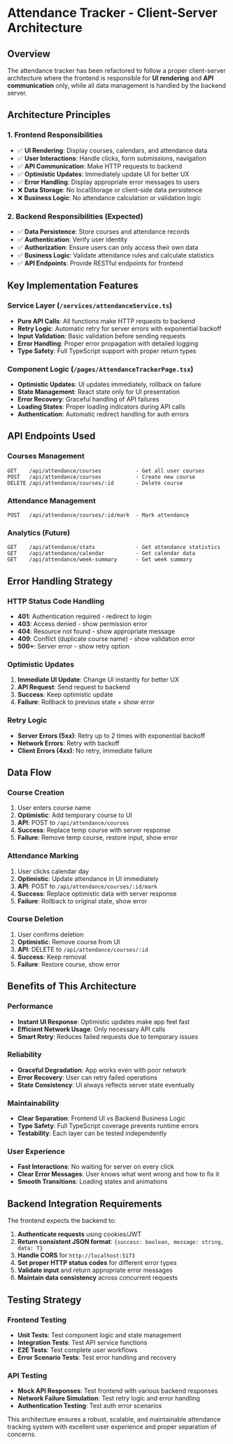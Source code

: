 # Attendance Tracker - Client-Server Architecture

## Overview
The attendance tracker has been refactored to follow a proper client-server architecture where the frontend is responsible for **UI rendering** and **API communication** only, while all data management is handled by the backend server.

## Architecture Principles

### 1. Frontend Responsibilities
- ✅ **UI Rendering**: Display courses, calendars, and attendance data
- ✅ **User Interactions**: Handle clicks, form submissions, navigation
- ✅ **API Communication**: Make HTTP requests to backend
- ✅ **Optimistic Updates**: Immediately update UI for better UX
- ✅ **Error Handling**: Display appropriate error messages to users
- ❌ **Data Storage**: No localStorage or client-side data persistence
- ❌ **Business Logic**: No attendance calculation or validation logic

### 2. Backend Responsibilities (Expected)
- ✅ **Data Persistence**: Store courses and attendance records
- ✅ **Authentication**: Verify user identity
- ✅ **Authorization**: Ensure users can only access their own data
- ✅ **Business Logic**: Validate attendance rules and calculate statistics
- ✅ **API Endpoints**: Provide RESTful endpoints for frontend

## Key Implementation Features

### Service Layer (`/services/attendanceService.ts`)
- **Pure API Calls**: All functions make HTTP requests to backend
- **Retry Logic**: Automatic retry for server errors with exponential backoff
- **Input Validation**: Basic validation before sending requests
- **Error Handling**: Proper error propagation with detailed logging
- **Type Safety**: Full TypeScript support with proper return types

### Component Logic (`/pages/AttendanceTrackerPage.tsx`)
- **Optimistic Updates**: UI updates immediately, rollback on failure
- **State Management**: React state only for UI presentation
- **Error Recovery**: Graceful handling of API failures
- **Loading States**: Proper loading indicators during API calls
- **Authentication**: Automatic redirect handling for auth errors

## API Endpoints Used

### Courses Management
```
GET    /api/attendance/courses           - Get all user courses
POST   /api/attendance/courses           - Create new course
DELETE /api/attendance/courses/:id       - Delete course
```

### Attendance Management
```
POST   /api/attendance/courses/:id/mark  - Mark attendance
```

### Analytics (Future)
```
GET    /api/attendance/stats             - Get attendance statistics
GET    /api/attendance/calendar          - Get calendar data
GET    /api/attendance/week-summary      - Get week summary
```

## Error Handling Strategy

### HTTP Status Code Handling
- **401**: Authentication required - redirect to login
- **403**: Access denied - show permission error
- **404**: Resource not found - show appropriate message
- **409**: Conflict (duplicate course name) - show validation error
- **500+**: Server error - show retry option

### Optimistic Updates
1. **Immediate UI Update**: Change UI instantly for better UX
2. **API Request**: Send request to backend
3. **Success**: Keep optimistic update
4. **Failure**: Rollback to previous state + show error

### Retry Logic
- **Server Errors (5xx)**: Retry up to 2 times with exponential backoff
- **Network Errors**: Retry with backoff
- **Client Errors (4xx)**: No retry, immediate failure

## Data Flow

### Course Creation
1. User enters course name
2. **Optimistic**: Add temporary course to UI
3. **API**: POST to `/api/attendance/courses`
4. **Success**: Replace temp course with server response
5. **Failure**: Remove temp course, restore input, show error

### Attendance Marking
1. User clicks calendar day
2. **Optimistic**: Update attendance in UI immediately
3. **API**: POST to `/api/attendance/courses/:id/mark`
4. **Success**: Replace optimistic data with server response
5. **Failure**: Rollback to original state, show error

### Course Deletion
1. User confirms deletion
2. **Optimistic**: Remove course from UI
3. **API**: DELETE to `/api/attendance/courses/:id`
4. **Success**: Keep removal
5. **Failure**: Restore course, show error

## Benefits of This Architecture

### Performance
- **Instant UI Response**: Optimistic updates make app feel fast
- **Efficient Network Usage**: Only necessary API calls
- **Smart Retry**: Reduces failed requests due to temporary issues

### Reliability
- **Graceful Degradation**: App works even with poor network
- **Error Recovery**: User can retry failed operations
- **State Consistency**: UI always reflects server state eventually

### Maintainability
- **Clear Separation**: Frontend UI vs Backend Business Logic
- **Type Safety**: Full TypeScript coverage prevents runtime errors
- **Testability**: Each layer can be tested independently

### User Experience
- **Fast Interactions**: No waiting for server on every click
- **Clear Error Messages**: User knows what went wrong and how to fix it
- **Smooth Transitions**: Loading states and animations

## Backend Integration Requirements

The frontend expects the backend to:

1. **Authenticate requests** using cookies/JWT
2. **Return consistent JSON format**: `{success: boolean, message: string, data: T}`
3. **Handle CORS** for `http://localhost:5173`
4. **Set proper HTTP status codes** for different error types
5. **Validate input** and return appropriate error messages
6. **Maintain data consistency** across concurrent requests

## Testing Strategy

### Frontend Testing
- **Unit Tests**: Test component logic and state management
- **Integration Tests**: Test API service functions
- **E2E Tests**: Test complete user workflows
- **Error Scenario Tests**: Test error handling and recovery

### API Testing
- **Mock API Responses**: Test frontend with various backend responses
- **Network Failure Simulation**: Test retry logic and error handling
- **Authentication Testing**: Test auth error scenarios

This architecture ensures a robust, scalable, and maintainable attendance tracking system with excellent user experience and proper separation of concerns.
